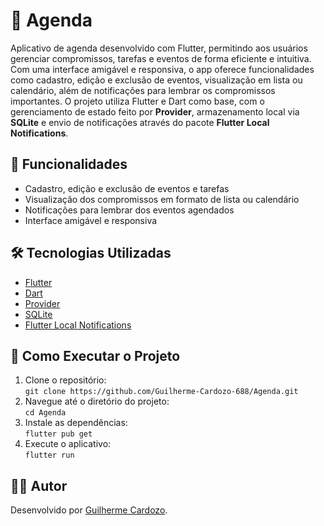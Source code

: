 <h1>📅 Agenda</h1>

<p>
  Aplicativo de agenda desenvolvido com Flutter, permitindo aos usuários gerenciar compromissos, tarefas e eventos de forma eficiente e intuitiva. 
  Com uma interface amigável e responsiva, o app oferece funcionalidades como cadastro, edição e exclusão de eventos, visualização em lista ou calendário, 
  além de notificações para lembrar os compromissos importantes. O projeto utiliza Flutter e Dart como base, com o gerenciamento de estado feito por 
  <strong>Provider</strong>, armazenamento local via <strong>SQLite</strong> e envio de notificações através do pacote 
  <strong>Flutter Local Notifications</strong>.
</p>

<h2>🚀 Funcionalidades</h2>
<ul>
  <li>Cadastro, edição e exclusão de eventos e tarefas</li>
  <li>Visualização dos compromissos em formato de lista ou calendário</li>
  <li>Notificações para lembrar dos eventos agendados</li>
  <li>Interface amigável e responsiva</li>
</ul>

<h2>🛠️ Tecnologias Utilizadas</h2>
<ul>
  <li><a href="https://flutter.dev/" target="_blank">Flutter</a></li>
  <li><a href="https://dart.dev/" target="_blank">Dart</a></li>
  <li><a href="https://pub.dev/packages/provider" target="_blank">Provider</a></li>
  <li><a href="https://pub.dev/packages/sqflite" target="_blank">SQLite</a></li>
  <li><a href="https://pub.dev/packages/flutter_local_notifications" target="_blank">Flutter Local Notifications</a></li>
</ul>

<h2>🧪 Como Executar o Projeto</h2>
<ol>
  <li>Clone o repositório:<br>
    <code>git clone https://github.com/Guilherme-Cardozo-688/Agenda.git</code>
  </li>
  <li>Navegue até o diretório do projeto:<br>
    <code>cd Agenda</code>
  </li>
  <li>Instale as dependências:<br>
    <code>flutter pub get</code>
  </li>
  <li>Execute o aplicativo:<br>
    <code>flutter run</code>
  </li>
</ol>

<h2>👨‍💻 Autor</h2>
<p>
  Desenvolvido por <a href="https://github.com/Guilherme-Cardozo-688" target="_blank">Guilherme Cardozo</a>.
</p>
